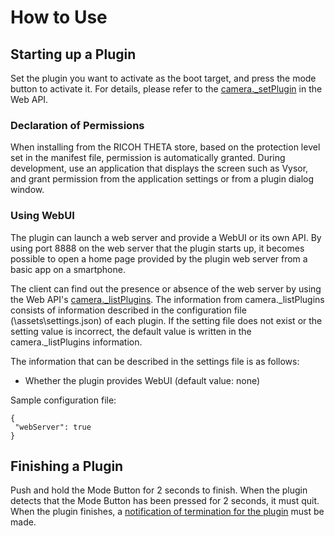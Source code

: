 # How to Use

## Starting up a Plugin

Set the plugin you want to activate as the boot target, and press the mode button to activate it. For details, please refer to the [camera._setPlugin](../theta-web-api-v2.1/commands/camera._set_plugin.md) in the Web API.

### Declaration of Permissions

When installing from the RICOH THETA store, based on the protection level set in the manifest file, permission is automatically granted. During development, use an application that displays the screen such as Vysor, and grant permission from the application settings or from a plugin dialog window.

### Using WebUI

The plugin can launch a web server and provide a WebUI or its own API. By using port 8888 on the web server that the plugin starts up, it becomes possible to open a home page provided by the plugin web server from a basic app on a smartphone.

The client can find out the presence or absence of the web server by using the Web API's [camera._listPlugins](../theta-web-api-v2.1/commands/camera._list_plugins.md). The information from camera._listPlugins consists of information described in the configuration file (\assets\settings.json) of each plugin. If the setting file does not exist or the setting value is incorrect, the default value is written in the camera._listPlugins information.

The information that can be described in the settings file is as follows:

* Whether the plugin provides WebUI (default value: none)

Sample configuration file:			

~~~
{
 "webServer": true
}
~~~

## Finishing a Plugin

Push and hold the Mode Button for 2 seconds to finish. When the plugin detects that the Mode Button has been pressed for 2 seconds, it must quit. When the plugin finishes, a [notification of termination for the plugin](./broadcast-intent.md#notifying-completion-of-plugin) must be made.
